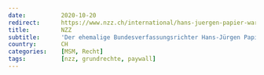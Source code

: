 ```yaml
---
date:          2020-10-20
redirect:      https://www.nzz.ch/international/hans-juergen-papier-warnt-vor-aushoehlung-der-grundrechte-ld.1582544
title:         NZZ
subtitle:      'Der ehemalige Bundesverfassungsrichter Hans-Jürgen Papier warnt: «Auch wer die Gesundheit der Bevölkerung schützen will, darf nicht beliebig in die Grundrechte eingreifen»'
country:       CH
categories:    [MSM, Recht]
tags:          [nzz, grundrechte, paywall]
---
```

